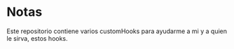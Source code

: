 
# Notas

Este repositorio contiene varios customHooks para ayudarme a mi y a quien le sirva, estos hooks.

